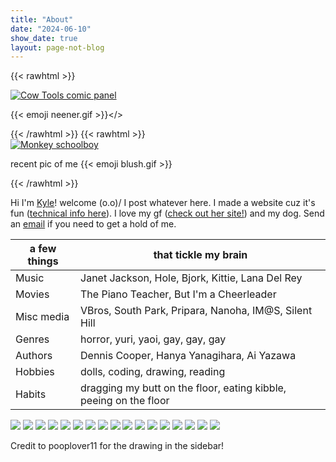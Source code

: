 ```yaml
---
title: "About"
date: "2024-06-10"
show_date: true
layout: page-not-blog
---
```


{{< rawhtml >}}<div id="cowtools" class="polaroid"><a href="https://en.wikipedia.org/wiki/Cow_Tools"><img src="/img/about-cowtools.jpg" alt="Cow Tools comic panel"></a><p>{{< emoji neener.gif >}}</></div>{{< /rawhtml >}}
{{< rawhtml >}}<div id="monkey" class="polaroid"><a href="https://en.wikipedia.org/wiki/LGBT"><img src="/img/about-monkeyschoolboy.jpg" alt="Monkey schoolboy"></a><p>recent pic of me {{< emoji blush.gif >}}</p></div>{{< /rawhtml >}}

Hi I'm [Kyle](https://hunychain.github.io/)! welcome (o.o)/ I post whatever here. I made a website cuz it's fun ([technical info here](/colophon.html)). I love my gf ([check out her site!](https://chezimu.neocities.org/)) and my dog. Send an [email](mailto:honeychain@disroot.org) if you need to get a hold of me.

| a few things | that tickle my brain                                                     |
| ------------ | ------------------------------------------------------------------------ |
| Music        | Janet Jackson, Hole, Bjork, Kittie, Lana Del Rey                         |
| Movies       | The Piano Teacher, But I'm a Cheerleader                                 |
| Misc media   | VBros, South Park, Pripara, Nanoha, IM@S, Silent Hill                    |
| Genres       | horror, yuri, yaoi, gay, gay, gay                                        |
| Authors      | Dennis Cooper, Hanya Yanagihara, Ai Yazawa                               |
| Hobbies      | dolls, coding, drawing, reading                                          |
| Habits       | dragging my butt on the floor, eating kibble, peeing on the floor        |

![](/img/btns/yaoipride.gif)
![](/img/btns/catdance.gif)
![](/img/btns/straightyaoi.png)
![](/img/btns/yuri.jpg)
![](/img/btns/rofl.jpg)
![](/img/btns/actsilly.png)
![](/img/btns/style.gif)
![](/img/btns/chiwawa.png)
![](/img/btns/hazard.jpg)
![](/img/btns/thomas.png)
![](/img/btns/crack.png)
![](/img/btns/homu.png)
![](/img/btns/musicismylifeline.gif)
![](/img/btns/penis.jpeg)
![](/img/btns/toomuchhet.gif)
![](/img/btns/yeahimsilly.png)
![](/img/btns/inluv.gif) 

Credit to pooplover11 for the drawing in the sidebar!
